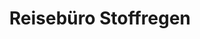 ---
title: "Reisebüro Stoffregen"
url: /unna/reisebuero-stoffregen-hansastrasse/
shop: Reisebüro
---